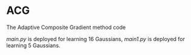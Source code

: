 # ACG
The Adaptive Composite Gradient method code


*main.py*  is deployed for learning 16 Gaussians,  *main1.py* is deployed for learning 5 Gaussians.
